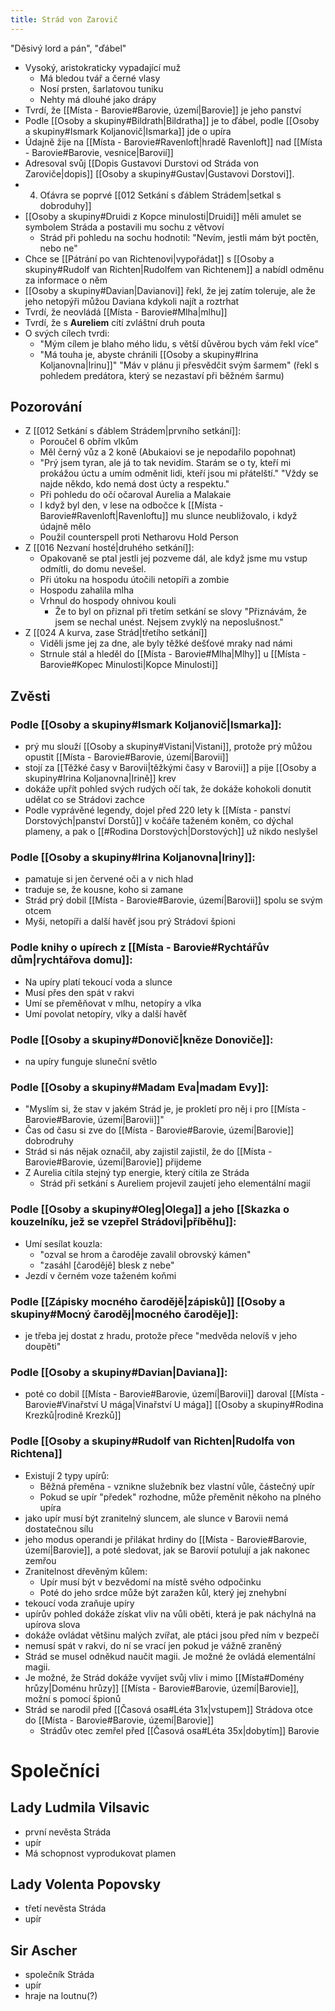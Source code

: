 ```yaml
---
title: Strád von Zarovič
---
```


"Děsivý lord a pán", "ďábel"
- Vysoký, aristokraticky vypadající muž
	- Má bledou tvář a černé vlasy
	- Nosí prsten, šarlatovou tuniku
	- Nehty má dlouhé jako drápy
- Tvrdí, že [[Místa - Barovie#Barovie, území|Barovie]] je jeho panství
- Podle [[Osoby a skupiny#Bildrath|Bildratha]] je to ďábel, podle [[Osoby a skupiny#Ismark Koljanovič|Ismarka]] jde o upíra
- Údajně žije na [[Místa - Barovie#Ravenloft|hradě Ravenloft]] nad [[Místa - Barovie#Barovie, vesnice|Barovií]]
- Adresoval svůj [[Dopis Gustavovi Durstovi od Stráda von Zaroviče|dopis]] [[Osoby a skupiny#Gustav|Gustavovi Dorstovi]].
- 4. Oťávra se poprvé [[012 Setkání s ďáblem Strádem|setkal s dobroduhy]]
- [[Osoby a skupiny#Druidi z Kopce minulosti|Druidi]] měli amulet se symbolem Stráda a postavili mu sochu z větvoví
	- Strád při pohledu na sochu hodnotil: "Nevím, jestli mám být poctěn, nebo ne"
- Chce se [[Pátrání po van Richtenovi|vypořádat]] s [[Osoby a skupiny#Rudolf van Richten|Rudolfem van Richtenem]] a nabídl odměnu za informace o něm
- [[Osoby a skupiny#Davian|Davianovi]] řekl, že jej zatím toleruje, ale že jeho netopýři můžou Daviana kdykoli najít a roztrhat
- Tvrdí, že neovládá [[Místa - Barovie#Mlha|mlhu]]
- Tvrdí, že s **Aureliem** cítí zvláštní druh pouta
- O svých cílech tvrdi:
	- "Mým cílem je blaho mého lidu, s větší důvěrou bych vám řekl více"
	- "Má touha je, abyste chránili [[Osoby a skupiny#Irina Koljanovna|Irinu]]" "Máv v plánu ji přesvědčit svým šarmem" (řekl s pohledem predátora, který se nezastaví při běžném šarmu)
## Pozorování
- Z [[012 Setkání s ďáblem Strádem|prvního setkání]]:
	- Poroučel 6 obřím vlkům
	- Měl černý vůz a 2 koně (Abukaiovi se je nepodařilo popohnat)
	- "Prý jsem tyran, ale já to tak nevidím. Starám se o ty, kteří mi prokážou úctu a umím odměnit lidi, kteří jsou mi přátelští." "Vždy se najde někdo, kdo nemá dost úcty a respektu."
	- Při pohledu do očí očaroval Aurelia a Malakaie
	- I když byl den, v lese na odbočce k [[Místa - Barovie#Ravenloft|Ravenloftu]] mu slunce neubližovalo, i když údajně mělo
	- Použil counterspell proti Netharovu Hold Person
- Z [[016 Nezvaní hosté|druhého setkání]]:
	- Opakovaně se ptal jestli jej pozveme dál, ale když jsme mu vstup odmítli, do domu nevešel.
	- Při útoku na hospodu útočili netopíři a zombie
	- Hospodu zahalila mlha
	- Vrhnul do hospody ohnivou kouli
		- Že to byl on přiznal při třetím setkání se slovy "Přiznávám, že jsem se nechal unést. Nejsem zvyklý na neposlušnost."
- Z [[024 A kurva, zase Strád|třetího setkání]]
	- Viděli jsme jej za dne, ale byly těžké dešťové mraky nad námi
	- Strnule stál a hleděl do [[Místa - Barovie#Mlha|Mlhy]] u [[Místa - Barovie#Kopec Minulosti|Kopce Minulosti]]
## Zvěsti
### Podle [[Osoby a skupiny#Ismark Koljanovič|Ismarka]]:
- prý mu slouží [[Osoby a skupiny#Vistani|Vistani]], protože prý můžou opustit [[Místa - Barovie#Barovie, území|Barovii]]
- stojí za [[Těžké časy v Barovii|těžkými časy v Barovii]] a pije [[Osoby a skupiny#Irina Koljanovna|Irině]] krev
- dokáže upřít pohled svých rudých očí tak, že dokáže kohokoli donutit udělat co se Strádovi zachce
- Podle vyprávěné legendy, dojel před 220 lety k [[Místa - panství Dorstových|panství Dorstů]] v kočáře taženém koněm, co dýchal plameny, a pak o [[#Rodina Dorstových|Dorstových]] už nikdo neslyšel
### Podle [[Osoby a skupiny#Irina Koljanovna|Iriny]]:
- pamatuje si jen červené oči a v nich hlad
- traduje se, že kousne, koho si zamane
- Strád prý dobil [[Místa - Barovie#Barovie, území|Barovii]] spolu se svým otcem
- Myši, netopíři a další havěť jsou prý Strádovi špioni
### Podle knihy o upírech z [[Místa - Barovie#Rychtářův dům|rychtářova domu]]:
- Na upíry platí tekoucí voda a slunce
- Musí přes den spát v rakvi
- Umí se přeměňovat v mlhu, netopíry a vlka
- Umí povolat netopíry, vlky a další havěť
### Podle [[Osoby a skupiny#Donovič|kněze Donoviče]]:
- na upíry funguje sluneční světlo
### Podle [[Osoby a skupiny#Madam Eva|madam Evy]]:
- "Myslím si, že stav v jakém Strád je, je prokletí pro něj i pro [[Místa - Barovie#Barovie, území|Barovii]]"
- Čas od času si zve do [[Místa - Barovie#Barovie, území|Barovie]] dobrodruhy
- Strád si nás nějak označil, aby zajistil zajistil, že do [[Místa - Barovie#Barovie, území|Barovie]] přijdeme
- Z Aurelia cítila stejný typ energie, který cítila ze Stráda
	- Strád při setkání s Aureliem projevil zaujetí jeho elementální magií
### Podle [[Osoby a skupiny#Oleg|Olega]] a jeho [[Skazka o kouzelníku, jež se vzepřel Strádovi|příběhu]]:
- Umí sesílat kouzla:
	- "ozval se hrom a čaroděje zavalil obrovský kámen"
	- "zasáhl \[čarodějě] blesk z nebe"
- Jezdí v černém voze taženém koňmi
### Podle [[Zápisky mocného čarodějě|zápisků]] [[Osoby a skupiny#Mocný čaroděj|mocného čaroděje]]:
- je třeba jej dostat z hradu, protože přece "medvěda nelovíš v jeho doupěti"
### Podle [[Osoby a skupiny#Davian|Daviana]]:
- poté co dobil [[Místa - Barovie#Barovie, území|Barovii]] daroval [[Místa - Barovie#Vinařství U mága|Vinařství U mága]] [[Osoby a skupiny#Rodina Krezků|rodině Krezků]]
### Podle [[Osoby a skupiny#Rudolf van Richten|Rudolfa von Richtena]]
- Existují 2 typy upírů:
	- Běžná přeměna - vznikne služebník bez vlastní vůle, částečný upír
	- Pokud se upír "předek" rozhodne, může přeměnit někoho na plného upíra
- jako upír musí být zranitelný sluncem, ale slunce v Barovii nemá dostatečnou sílu
- jeho modus operandi je přilákat hrdiny do [[Místa - Barovie#Barovie, území|Barovie]], a poté sledovat, jak se Barovií potulují a jak nakonec zemřou
- Zranitelnost dřevěným kůlem:
	- Upír musí být v bezvědomí na místě svého odpočinku
	- Poté do jeho srdce může být zaražen kůl, který jej znehybní
- tekoucí voda zraňuje upíry
- upírův pohled dokáže získat vliv na vůli oběti, která je pak náchylná na upírova slova
- dokáže ovládat většinu malých zvířat, ale ptáci jsou před ním v bezpečí
- nemusí spát v rakvi, do ní se vrací jen pokud je vážně zraněný
- Strád se musel odněkud naučit magii. Je možné že ovládá elementální magii.
- Je možné, že Strád dokáže vyvíjet svůj vliv i mimo [[Místa#Domény hrůzy|Doménu hrůzy]] [[Místa - Barovie#Barovie, území|Barovie]], možní s pomocí špionů
- Strád se narodil před [[Časová osa#Léta 31x|vstupem]] Strádova otce do [[Místa - Barovie#Barovie, území|Barovie]]
	- Strádův otec zemřel před [[Časová osa#Léta 35x|dobytím]] Barovie

# Společníci
## Lady Ludmila Vilsavic
- první nevěsta Stráda
- upír
- Má schopnost vyprodukovat plamen
## Lady Volenta Popovsky
- třetí nevěsta Stráda
- upír
## Sir Ascher
 - společník Stráda
 - upír
 - hraje na loutnu(?)
